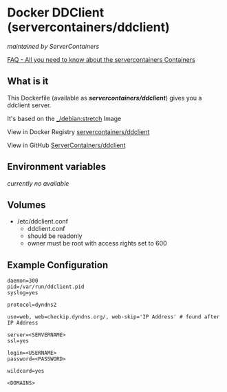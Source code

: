 # Docker DDClient (servercontainers/ddclient)
_maintained by ServerContainers_

[FAQ - All you need to know about the servercontainers Containers](https://marvin.im/docker-faq-all-you-need-to-know-about-the-marvambass-containers/)

## What is it

This Dockerfile (available as ___servercontainers/ddclient___) gives you a ddclient server.

It's based on the [_/debian:stretch](https://registry.hub.docker.com/_/debian/) Image

View in Docker Registry [servercontainers/ddclient](https://registry.hub.docker.com/u/servercontainers/ddclient/)

View in GitHub [ServerContainers/ddclient](https://github.com/ServerContainers/ddclient)

## Environment variables

_currently no available_

## Volumes

- /etc/ddclient.conf
    - ddclient.conf
    - should be readonly
    - owner must be root with access rights set to 600

## Example Configuration

```
daemon=300
pid=/var/run/ddclient.pid
syslog=yes

protocol=dyndns2         

use=web, web=checkip.dyndns.org/, web-skip='IP Address' # found after IP Address

server=<SERVERNAME>
ssl=yes

login=<USERNAME>
password=<PASSWORD>

wildcard=yes

<DOMAINS>
```
